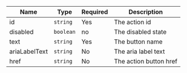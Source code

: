 | Name          | Type      | Required | Description                       |
| ------------- | --------- | -------- | --------------------------------- |
| id            | `string`  | Yes      | The action id                     |
| disabled      | `boolean` | no       | The disabled state                |
| text   | `string`  | Yes      | The button name                   |
| ariaLabelText | `string`  | No       | The aria label text               |
| href          | `string`  | No       | The action button href            |
